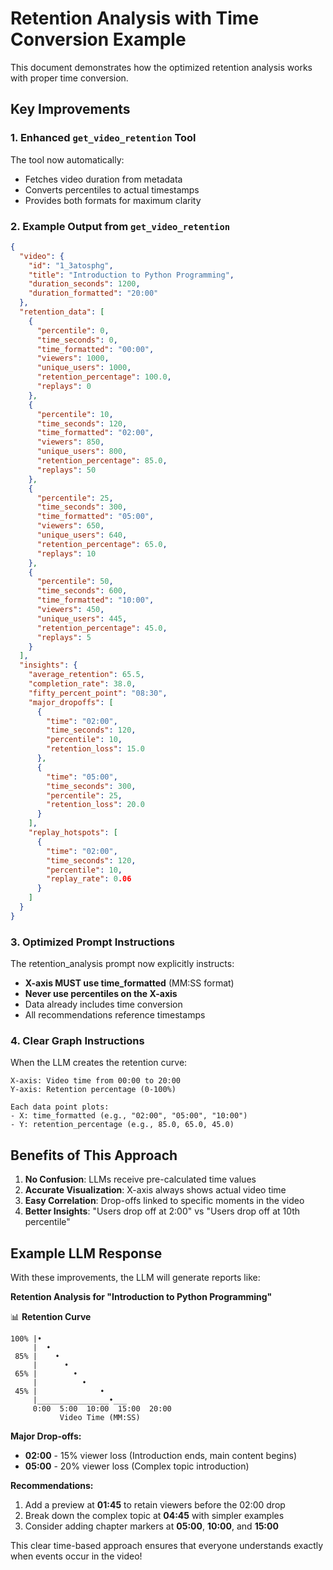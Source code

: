 # Retention Analysis with Time Conversion Example

This document demonstrates how the optimized retention analysis works with proper time conversion.

## Key Improvements

### 1. Enhanced `get_video_retention` Tool

The tool now automatically:
- Fetches video duration from metadata
- Converts percentiles to actual timestamps
- Provides both formats for maximum clarity

### 2. Example Output from `get_video_retention`

```json
{
  "video": {
    "id": "1_3atosphg",
    "title": "Introduction to Python Programming",
    "duration_seconds": 1200,
    "duration_formatted": "20:00"
  },
  "retention_data": [
    {
      "percentile": 0,
      "time_seconds": 0,
      "time_formatted": "00:00",
      "viewers": 1000,
      "unique_users": 1000,
      "retention_percentage": 100.0,
      "replays": 0
    },
    {
      "percentile": 10,
      "time_seconds": 120,
      "time_formatted": "02:00",
      "viewers": 850,
      "unique_users": 800,
      "retention_percentage": 85.0,
      "replays": 50
    },
    {
      "percentile": 25,
      "time_seconds": 300,
      "time_formatted": "05:00",
      "viewers": 650,
      "unique_users": 640,
      "retention_percentage": 65.0,
      "replays": 10
    },
    {
      "percentile": 50,
      "time_seconds": 600,
      "time_formatted": "10:00",
      "viewers": 450,
      "unique_users": 445,
      "retention_percentage": 45.0,
      "replays": 5
    }
  ],
  "insights": {
    "average_retention": 65.5,
    "completion_rate": 38.0,
    "fifty_percent_point": "08:30",
    "major_dropoffs": [
      {
        "time": "02:00",
        "time_seconds": 120,
        "percentile": 10,
        "retention_loss": 15.0
      },
      {
        "time": "05:00",
        "time_seconds": 300,
        "percentile": 25,
        "retention_loss": 20.0
      }
    ],
    "replay_hotspots": [
      {
        "time": "02:00",
        "time_seconds": 120,
        "percentile": 10,
        "replay_rate": 0.06
      }
    ]
  }
}
```

### 3. Optimized Prompt Instructions

The retention_analysis prompt now explicitly instructs:
- **X-axis MUST use time_formatted** (MM:SS format)
- **Never use percentiles on the X-axis**
- Data already includes time conversion
- All recommendations reference timestamps

### 4. Clear Graph Instructions

When the LLM creates the retention curve:
```
X-axis: Video time from 00:00 to 20:00
Y-axis: Retention percentage (0-100%)

Each data point plots:
- X: time_formatted (e.g., "02:00", "05:00", "10:00")
- Y: retention_percentage (e.g., 85.0, 65.0, 45.0)
```

## Benefits of This Approach

1. **No Confusion**: LLMs receive pre-calculated time values
2. **Accurate Visualization**: X-axis always shows actual video time
3. **Easy Correlation**: Drop-offs linked to specific moments in the video
4. **Better Insights**: "Users drop off at 2:00" vs "Users drop off at 10th percentile"

## Example LLM Response

With these improvements, the LLM will generate reports like:

**Retention Analysis for "Introduction to Python Programming"**

📊 **Retention Curve**
```
100% |•
     |  •
 85% |    •
     |      •
 65% |        •
     |          •
 45% |              •
     |________________•___
     0:00  5:00  10:00  15:00  20:00
           Video Time (MM:SS)
```

**Major Drop-offs:**
- **02:00** - 15% viewer loss (Introduction ends, main content begins)
- **05:00** - 20% viewer loss (Complex topic introduction)

**Recommendations:**
1. Add a preview at **01:45** to retain viewers before the 02:00 drop
2. Break down the complex topic at **04:45** with simpler examples
3. Consider adding chapter markers at **05:00**, **10:00**, and **15:00**

This clear time-based approach ensures that everyone understands exactly when events occur in the video!